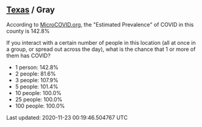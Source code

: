 
## [Texas](/united-states/texas) / Gray

According to [MicroCOVID.org](http://microcovid.org),
the "Estimated Prevalence" of COVID in this county is 142.8%

If you interact with a certain number of people in this location
(all at once in a group, or spread out across the day), what is the chance that
1 or more of them has COVID?

- 1 person: 142.8%
- 2 people: 81.6%
- 3 people: 107.9%
- 5 people: 101.4%
- 10 people: 100.0%
- 25 people: 100.0%
- 100 people: 100.0%

Last updated: 2020-11-23 00:19:46.504767 UTC
